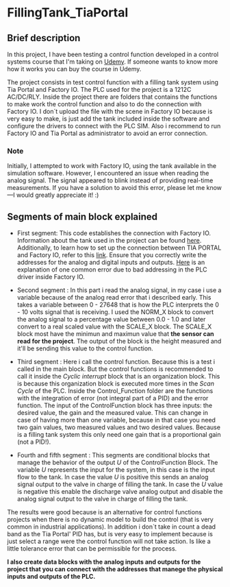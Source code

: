 # FillingTank_TiaPortal
## Brief description

In this project, I have been testing a control function developed in a control systems course that I'm taking on [Udemy](https://www.udemy.com/course/control-de-sistemas-dinamicos/). If someone wants to know more how it works you can buy the course in Udemy.  

The project consists in test control function with a filling tank system using Tia Portal and Factory IO. The PLC used for the project is a 1212C AC/DC/RLY. Inside the project there are folders that contains the functions to make work the control function and also to do the connection with Factory IO. I don´t upload the file with the scene in Factory IO because is very easy to make, is just add the tank included inside the software and configure the drivers to connect with the PLC SIM. Also i recommend to run Factory IO and Tia Portal as administrator to avoid an error connection.

### Note
Initially, I attempted to work with Factory IO, using the tank available in the simulation software. However, I encountered an issue when reading the analog signal. The signal appeared to blink instead of providing real-time measurements. If you have a solution to avoid this error, please let me know—I would greatly appreciate it! :)


## Segments of main block explained

- First segment: This code establishes the connection with Factory IO. Information about the tank used in the project can be found [here](https://docs.factoryio.com/manual/parts/stations/#tank). Additionally, to learn how to set up the connection between TIA PORTAL and Factory IO, refer to this [link](https://docs.factoryio.com/tutorials/siemens/setting-up-s7-plcsim-v13/#setting-up-s7-plcsim-with-tia-portal). Ensure that you correctly write the addresses for the analog and digital inputs and outputs. [Here](https://community.factoryio.com/t/siemens-inputs-not-working/34) is an explanation of one common error due to bad addressing in the PLC driver inside Factory IO.

- Second segment : In this part i read the analog signal, in my case i use a variable because of the analog read error that i described early. This takes a variable between 0 - 27648 that is how the PLC interprets the 0 - 10 volts signal that is receiving. I used the NORM_X block to convert the analog signal to a percentage value between 0.0 - 1.0 and later convert to a real scaled value with the SCALE_X block. The SCALE_X block most have the minimun and maximun value that **the sensor can read for the project**. The output of the block is the height measured and it'll be sending this value to the control function.

- Third segment :  Here i call the control function. Because this is a test i called in the main block. But the control functions is recommended to call it inside the *Cyclic interrupt* block that is an organization block. This is because this organization block is executed more times in the *Scan Cycle* of the PLC. Inside the Control_Function folder are the functions with the integration of error (not integral part of a PID) and the error function. The input of the ControlFunction block has three inputs: the desired value, the gain and the measured value. This can change in case of having more than one variable, because in that case you need two gain values, two measured values and two desired values. Because is a filling tank system this only need one gain that is a proportional gain (not a PID!).

- Fourth and fifth segment : This segments are conditional blocks that manage the behavior of the output *U* of the ControlFunction Block. The variable *U* represents the input for the system, in this case is the input flow to the tank. In case the value *U* is positive this sends an analog signal output to the valve in charge of filling the tank. In case the *U* value is negative this enable the discharge valve analog output and disable the analog signal output to the valve in charge of filling the tank.

The results were good because is an alternative for control functions projects when there is no dynamic model to build the control (that is very common in industrial applications). In addition i don´t take in count a dead band as the Tia Portal' PID has, but is very easy to implement because is just select a range were the control function will not take action. Is like a little tolerance error that can be permissible for the process.   

**I also create data blocks with the analog inputs and outputs for the project that you can connect with the addresses that manege the physical inputs and outputs of the PLC.**

